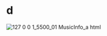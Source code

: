 # d
![127 0 0 1_5500_01 MusicInfo_a html](https://github.com/Team-CREATE-2024/01.HTML-MusicInfo/assets/123725521/a7e04440-eb9f-40b5-b67d-7f02d2b8e497)
